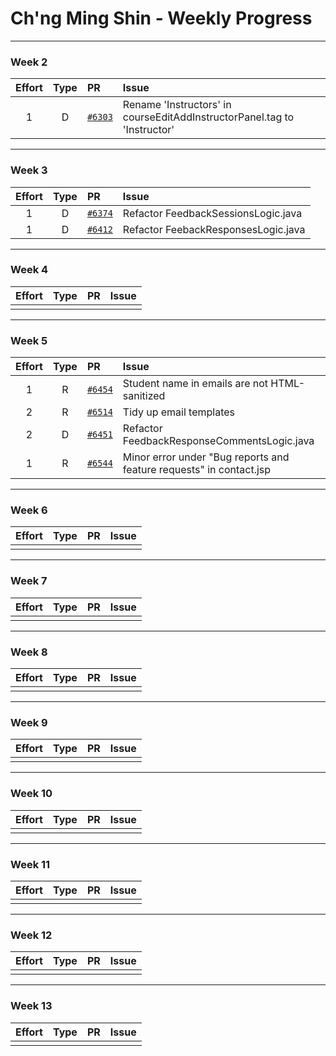 # Ch'ng Ming Shin - Weekly Progress

---

### Week 2

Effort| Type | PR | Issue
:----:|:----:|:-----------|:------
1 | D | [`#6303`](https://github.com/TEAMMATES/teammates/pull/6303) | Rename 'Instructors' in courseEditAddInstructorPanel.tag to 'Instructor'

---
### Week 3

Effort| Type | PR | Issue
:----:|:----:|:-----------|:------
1 | D | [`#6374`](https://github.com/TEAMMATES/teammates/pull/6374) | Refactor FeedbackSessionsLogic.java
1 | D | [`#6412`](https://github.com/TEAMMATES/teammates/pull/6412) | Refactor FeebackResponsesLogic.java

---
### Week 4

Effort| Type | PR | Issue
:----:|:----:|:-----------|:------
 |  |  | 

---
### Week 5

Effort| Type | PR | Issue
:----:|:----:|:-----------|:------
1 | R | [`#6454`](https://github.com/TEAMMATES/teammates/pull/6454) | Student name in emails are not HTML-sanitized
2 | R | [`#6514`](https://github.com/TEAMMATES/teammates/pull/6514) | Tidy up email templates
2 | D | [`#6451`](https://github.com/TEAMMATES/teammates/pull/6451) | Refactor FeedbackResponseCommentsLogic.java
1 | R | [`#6544`](https://github.com/TEAMMATES/teammates/pull/6544) | Minor error under "Bug reports and feature requests" in contact.jsp

---
### Week 6

Effort| Type | PR | Issue
:----:|:----:|:-----------|:------
 |  |  | 

---
### Week 7

Effort| Type | PR | Issue
:----:|:----:|:-----------|:------
 |  |  | 

---
### Week 8

Effort| Type | PR | Issue
:----:|:----:|:-----------|:------
 |  |  | 

---
### Week 9

Effort| Type | PR | Issue
:----:|:----:|:-----------|:------
 |  |  | 

---
### Week 10

Effort| Type | PR | Issue
:----:|:----:|:-----------|:------
 |  |  | 

---
### Week 11

Effort| Type | PR | Issue
:----:|:----:|:-----------|:------
 |  |  | 

---
### Week 12

Effort| Type | PR | Issue
:----:|:----:|:-----------|:------
 |  |  | 

---
### Week 13

Effort| Type | PR | Issue
:----:|:----:|:-----------|:------
 |  |  | 